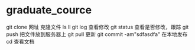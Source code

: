 # graduate_cource
git clone 网址     克隆文件
ls
ll
git log    查看修改
git status  查看是否修改，跟踪
git push   把文件放到服务器上
git pull   更新
git commit -am"sdfasdfa"   在本地发布
cd  查看文档
